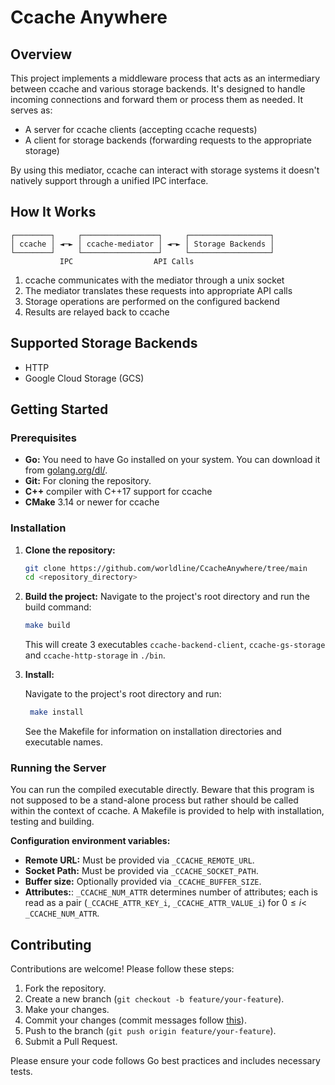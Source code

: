 # Ccache Anywhere

## Overview

This project implements a middleware process that acts as an intermediary between ccache and various storage backends.
It's designed to handle incoming connections and forward them or process them as needed. It serves as:

- A server for ccache clients (accepting ccache requests)
- A client for storage backends (forwarding requests to the appropriate storage)

By using this mediator, ccache can interact with storage systems it doesn't natively support through a unified IPC interface.

## How It Works

```image
┌────────┐     ┌─────────────────┐     ┌──────────────────┐
│ ccache │ ◄─► │ ccache-mediator │ ◄─► │ Storage Backends │
└────────┘     └─────────────────┘     └──────────────────┘
           IPC                  API Calls
```

1. ccache communicates with the mediator through a unix socket
2. The mediator translates these requests into appropriate API calls
3. Storage operations are performed on the configured backend
4. Results are relayed back to ccache

## Supported Storage Backends

- HTTP
- Google Cloud Storage (GCS)

## Getting Started

### Prerequisites

- **Go:** You need to have Go installed on your system. You can download it from [golang.org/dl/](https://golang.org/dl/).
- **Git:** For cloning the repository.
- **C++** compiler with C++17 support for ccache
- **CMake** 3.14 or newer for ccache

### Installation

1. **Clone the repository:**

    ```bash
    git clone https://github.com/worldline/CcacheAnywhere/tree/main
    cd <repository_directory>
    ```

2. **Build the project:**
    Navigate to the project's root directory and run the build command:

    ```bash
    make build
    ```

    This will create 3 executables `ccache-backend-client`, `ccache-gs-storage` and `ccache-http-storage` in `./bin`.

3. **Install:**

   Navigate to the project's root directory and run:

   ```bash
    make install
    ```

   See the Makefile for information on installation directories and executable names.

### Running the Server

You can run the compiled executable directly. Beware that this program is not supposed to be a stand-alone process but rather should be called within the context of ccache. A Makefile is provided to help with installation, testing and building.

**Configuration environment variables:**

- **Remote URL:** Must be provided via `_CCACHE_REMOTE_URL`.
- **Socket Path:** Must be provided via `_CCACHE_SOCKET_PATH`.
- **Buffer size:** Optionally provided via `_CCACHE_BUFFER_SIZE`.
- **Attributes:**: `_CCACHE_NUM_ATTR` determines number of attributes; each is read as a pair (`_CCACHE_ATTR_KEY_i`, `_CCACHE_ATTR_VALUE_i`) for $0\leq i <$ `_CCACHE_NUM_ATTR`.

## Contributing

Contributions are welcome! Please follow these steps:

1. Fork the repository.
2. Create a new branch (`git checkout -b feature/your-feature`).
3. Make your changes.
4. Commit your changes (commit messages follow [this](https://www.conventionalcommits.org/en/v1.0.0/#specification)).
5. Push to the branch (`git push origin feature/your-feature`).
6. Submit a Pull Request.

Please ensure your code follows Go best practices and includes necessary tests.
